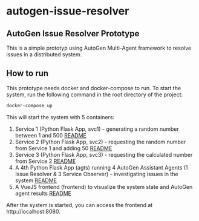 # autogen-issue-resolver

## AutoGen Issue Resolver Prototype
This is a simple prototyp using AutoGen Multi-Agent framework to resolve issues in a distributed system.

## How to run
This prototype needs docker and docker-compose to run. To start the system, run the following command in the root directory of the project:

```bash
docker-compose up
```

This will start the system with 5 containers:

1. Service 1 (Python Flask App, svc1) - generating a random number between 1 and 500 [README](./svc1/README.md)
2. Service 2 (Python Flask App, svc2) - requesting the random number from Service 1 and adding 50 [README](./svc2/README.md)
3. Service 3 (Python Flask App, svc3) - requesting the calculated number from Service 2 [README](./svc3/README.md)
4. A 4th Python Flask App (agts) running 4 AutoGen Assistant Agents (1 Issue Resolver & 3 Service Observer) - investigating issues in the system [README](./agts/README.md)
5. A VueJS frontend (frontend) to visualize the system state and AutoGen agent results [README](./web/README.md)

After the system is started, you can access the frontend at http://localhost:8080.